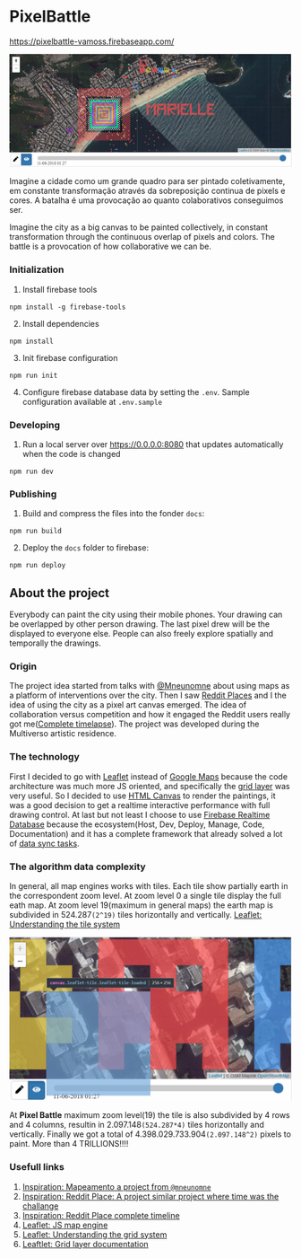 
# PixelBattle
https://pixelbattle-vamoss.firebaseapp.com/

![Screenshot](/screenshot.png)

Imagine a cidade como um grande quadro para ser pintado coletivamente, em constante transformação através da sobreposição continua de pixels e cores. A batalha é uma provocação ao quanto colaborativos conseguimos ser.

Imagine the city as a big canvas to be painted collectively, in constant transformation through the continuous overlap of pixels and colors. The battle is a provocation of how collaborative we can be.

### Initialization
1. Install firebase tools
```console
npm install -g firebase-tools
```
2. Install dependencies
```console
npm install
```
3. Init firebase configuration
```console
npm run init
```
4. Configure firebase database data by setting the ``.env``. Sample configuration available at ``.env.sample``

### Developing
1. Run a local server over https://0.0.0.0:8080 that updates automatically when the code is changed
```console
npm run dev
```

### Publishing
1. Build and compress the files into the fonder ``docs``: 
```console
npm run build
```

2. Deploy the ``docs`` folder to firebase: 
```console
npm run deploy
```



## About the project
Everybody can paint the city using their mobile phones. Your drawing can be overlapped by other person drawing. The last pixel drew will be the displayed to everyone else. People can also freely explore spatially and temporally the drawings.

### Origin
The project idea started from talks with [@Mneunomne](https://github.com/mneunomne) about using maps as a platform of interventions over the city.
Then I saw [Reddit Places](https://en.wikipedia.org/wiki/Place_(Reddit)) and I the idea of using the city as a pixel art canvas emerged. The idea of collaboration versus competition and how it engaged the Reddit users really got me([Complete timelapse](https://www.youtube.com/watch?v=RCAsY8kjE3w)).
The project was developed during the Multiverso artistic residence.

### The technology  
First I decided to go with [Leaflet](https://leafletjs.com) instead of [Google Maps](https://cloud.google.com/maps-platform/) because the code architecture was much more JS oriented, and specifically the [grid layer](https://leafletjs.com/reference-1.3.0.html#gridlayer) was very useful.
So I decided to use [HTML Canvas](https://developer.mozilla.org/docs/Web/API/Canvas_API) to render the paintings, it was a good decision to get a realtime interactive performance with full drawing control.
At last but not least I choose to use [Firebase Realtime Database](https://firebase.google.com/docs/database) because the ecosystem(Host, Dev, Deploy, Manage, Code, Documentation) and it has a complete framework that already solved a lot of [data sync tasks](https://firebase.google.com/docs/database/web/lists-of-data).

### The algorithm data complexity

In general, all map engines works with tiles. Each tile show partially earth in the correspondent zoom level.
At zoom level 0 a single tile display the full eath map.
At zoom level 19(maximum in general maps) the earth map is subdivided in 524.287```(2^19)``` tiles horizontally and vertically.
[Leaflet: Understanding the tile system](https://leafletjs.com/examples/extending/extending-2-layers.html)
 
![Grid System](/grid-system.png)
 
At **Pixel Battle** maximum zoom level(19) the tile is also subdivided by 4 rows and 4 columns, resultin in 2.097.148```(524.287*4)``` tiles horizontally and vertically.
Finally we got a total of 4.398.029.733.904```(2.097.148^2)``` pixels to paint. More than 4 TRILLIONS!!!!

  ### Usefull links
1. [Inspiration: Mapeamento a project from ```@mneunomne```](https://github.com/mneunomne/mapeamento/)
2. [Inspiration: Reddit Place: A project similar project where time was the challange](https://en.wikipedia.org/wiki/Place_(Reddit))
3. [Inspiration: Reddit Place complete timeline](https://www.youtube.com/watch?v=RCAsY8kjE3w)
4. [Leaflet: JS map engine](https://leafletjs.com/)
5. [Leaflet: Understanding the grid system](https://leafletjs.com/examples/extending/extending-2-layers.html)
6. [Leaftlet: Grid layer documentation](https://leafletjs.com/reference-1.3.0.html#gridlayer) 